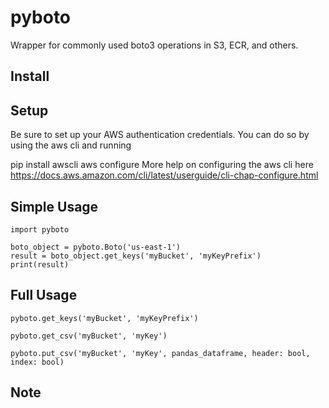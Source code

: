 # pyboto
Wrapper for commonly used boto3 operations in S3, ECR, and others.

## Install

## Setup

Be sure to set up your AWS authentication credentials. You can do so by using the aws cli and running

pip install awscli
aws configure
More help on configuring the aws cli here https://docs.aws.amazon.com/cli/latest/userguide/cli-chap-configure.html

## Simple Usage
```
import pyboto

boto_object = pyboto.Boto('us-east-1')
result = boto_object.get_keys('myBucket', 'myKeyPrefix')
print(result)
```

## Full Usage
```
pyboto.get_keys('myBucket', 'myKeyPrefix')

pyboto.get_csv('myBucket', 'myKey')

pyboto.put_csv('myBucket', 'myKey', pandas_dataframe, header: bool, index: bool)
```

## Note
